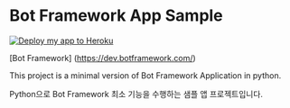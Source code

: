 # Bot Framework App Sample

[![Deploy my app to Heroku](https://www.herokucdn.com/deploy/button.png)](https://heroku.com/deploy)

[Bot Framework] (https://dev.botframework.com/)

This project is a minimal version of Bot Framework Application in python.

Python으로 Bot Framework 최소 기능을 수행하는 샘플 앱 프로젝트입니다.